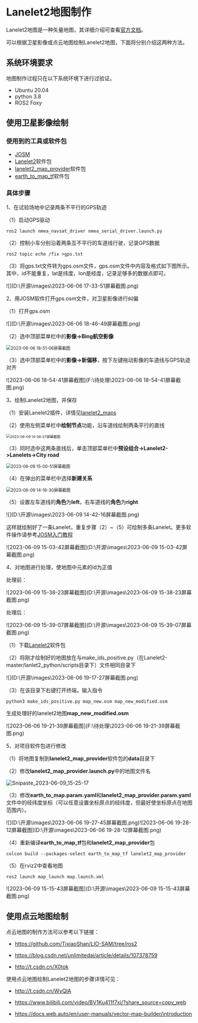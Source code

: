 # Lanelet2地图制作

Lanelet2地图是一种矢量地图，其详细介绍可查看[官方文档](https://github.com/fzi-forschungszentrum-informatik/Lanelet2)。

可以根据卫星影像或点云地图绘制Lanelet2地图，下面将分别介绍这两种方法。

## 系统环境要求

地图制作过程只在以下系统环境下进行过验证。

- Ubuntu 20.04
- python 3.8
- ROS2 Foxy

## 使用卫星影像绘制

### 使用到的工具或软件包

- [JOSM](https://josm.openstreetmap.de/)
- [Lanelet2](https://github.com/fzi-forschungszentrum-informatik/Lanelet2)软件包
- [lanelet2_map_provider](???)软件包
- [earth_to_map_tf](???)软件包

### 具体步骤

1、在试验场地中记录两条不平行的GPS轨迹

（1）启动GPS驱动

```
ros2 launch nmea_navsat_driver nmea_serial_driver.launch.py 
```

（2）控制小车分别沿着两条互不平行的车道线行驶，记录GPS数据

```
ros2 topic echo /fix >gps.txt
```

（3）将gps.txt文件转为gps.osm文件，gps.osm文件中内容及格式如下图所示。其中，id不能重复，lat是纬度，lon是经度，记录足够多的数据点即可。

![](D:\开源\images\2023-06-06 17-33-51屏幕截图.png)

2、用JOSM软件打开gps.osm文件，对卫星影像进行纠偏

（1）打开gps.osm

![](D:\开源\images\2023-06-06 18-46-49屏幕截图.png)

（2）选中顶部菜单栏中的**影像->Bing航空影像**

<img src="D:\开源\images\2023-06-06 18-51-06屏幕截图.png" alt="2023-06-06 18-51-06屏幕截图" style="zoom:80%;" />

（3）选中顶部菜单栏中的**影像->新偏移**，按下左键拖动影像的车道线与GPS轨迹对齐

![2023-06-06 18-54-41屏幕截图](F:\待处理\2023-06-06 18-54-41屏幕截图.png)

3、绘制Lanelet2地图，并保存

（1）安装Lanelet2插件，详情见[lanelet2_maps](https://github.com/fzi-forschungszentrum-informatik/Lanelet2/tree/master/lanelet2_maps)

（2）使用左侧菜单栏中**绘制节点**功能，沿车道线绘制两条平行的直线

<img src="F:\待处理\2023-06-09 14-56-27屏幕截图.png" alt="2023-06-09 14-56-27屏幕截图" style="zoom:67%;" />

（3）同时选中这两条直线后，单击顶部菜单栏中**预设组合->Lanelet2->Lanelets->City road**

<img src="D:\开源\images\2023-06-09 15-00-51屏幕截图.png" alt="2023-06-09 15-00-51屏幕截图" style="zoom:80%;" />

（4）在弹出的菜单栏中选择**新建关系**

<img src="D:\开源\images\2023-06-09 14-16-30屏幕截图.png" alt="2023-06-09 14-16-30屏幕截图" style="zoom:80%;" />

（5）设置左车道线的**角色**为**left**，右车道线的**角色**为**right**

![](D:\开源\images\2023-06-09 14-42-16屏幕截图.png)

这样就绘制好了一条Lanelet，重复步骤（2）~（5）可绘制多条Lanelet。更多软件操作请参考[JOSM入门教程](https://learnosm.org/zh_CN/josm/start-josm/)

![2023-06-09 15-03-42屏幕截图](D:\开源\images\2023-06-09 15-03-42屏幕截图.png)

4、对地图进行处理，使地图中元素的id为正值

处理前：

![2023-06-09 15-38-23屏幕截图](D:\开源\images\2023-06-09 15-38-23屏幕截图.png)

处理后：

![2023-06-09 15-39-07屏幕截图](D:\开源\images\2023-06-09 15-39-07屏幕截图.png)

（1）下载[Lanelet2](https://github.com/fzi-forschungszentrum-informatik/Lanelet2)软件包

（2）将刚才绘制好的地图放在与make_ids_positive.py（在Lanelet2-master/lanlet2_python/scripts目录下）文件相同目录下

![](D:\开源\images\2023-06-06 19-17-27屏幕截图.png)

（3）在该目录下右键打开终端，输入指令

```
python3 make_ids_positive.py map_new.osm map_new_modified.osm
```

生成处理好的lanelet2地图**map_new_modified.osm**

![2023-06-06 19-21-39屏幕截图](F:\待处理\2023-06-06 19-21-39屏幕截图.png)

5、对项目软件包进行修改

（1）将地图复制到**lanelet2_map_provider**软件包的**data**目录下

（2）修改**lanelet2_map_provider.launch.py**中的地图文件名

![Snipaste_2023-06-09_15-25-17](D:\开源\images\Snipaste_2023-06-09_15-25-17.png)

（3）修改**earth_to_map.param.yaml**和**lanelet2_map_provider.param.yaml**文件中的经纬度坐标（可以任意设置坐标原点的经纬度，但最好使坐标原点在地图范围内）。

![](D:\开源\images\2023-06-06 19-27-45屏幕截图.png)![2023-06-06 19-28-12屏幕截图](D:\开源\images\2023-06-06 19-28-12屏幕截图.png)

（4）重新编译**earth_to_map_tf**包和**lanelet2_map_provider**包

```
colcon build --packages-select earth_to_map_tf lanelet2_map_provider
```

（5）在rviz2中查看地图

```
ros2 launch map_launch map.launch.xml
```

![2023-06-09 15-15-43屏幕截图](D:\开源\images\2023-06-09 15-15-43屏幕截图.png)

## 使用点云地图绘制

点云地图的制作方法可以参考以下链接：

- https://github.com/TixiaoShan/LIO-SAM/tree/ros2

- https://blog.csdn.net/unlimitedai/article/details/107378759
- http://t.csdn.cn/X0tok

使用点云地图绘制Lanelet2地图的步骤详情可见：

- http://t.csdn.cn/WyQIA

- https://www.bilibili.com/video/BV1Ku411f7xi/?share_source=copy_web

- https://docs.web.auto/en/user-manuals/vector-map-builder/introduction

  